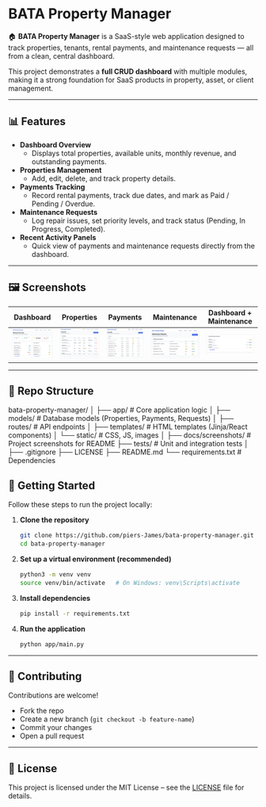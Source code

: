 # BATA Property Manager

🏠 **BATA Property Manager** is a SaaS-style web application designed to track properties, tenants, rental payments, and maintenance requests — all from a clean, central dashboard.  

This project demonstrates a **full CRUD dashboard** with multiple modules, making it a strong foundation for SaaS products in property, asset, or client management.

---

## 📊 Features
- **Dashboard Overview**  
  - Displays total properties, available units, monthly revenue, and outstanding payments.  
- **Properties Management**  
  - Add, edit, delete, and track property details.  
- **Payments Tracking**  
  - Record rental payments, track due dates, and mark as Paid / Pending / Overdue.  
- **Maintenance Requests**  
  - Log repair issues, set priority levels, and track status (Pending, In Progress, Completed).  
- **Recent Activity Panels**  
  - Quick view of payments and maintenance requests directly from the dashboard.  

---

## 🖼️ Screenshots  

Dashboard | Properties | Payments | Maintenance | Dashboard + Maintenance  
:-: | :-: | :-: | :-: | :-:  
![Dashboard](docs/screenshots/dashboard.png) | ![Properties](docs/screenshots/properties.png) | ![Payments](docs/screenshots/payments.png) | ![Maintenance](docs/screenshots/maintenance.png) | ![Dashboard + Maintenance](docs/screenshots/dashboardmaintenance.png)  

---

## 📂 Repo Structure

bata-property-manager/
│
├── app/                     # Core application logic
│   ├── models/              # Database models (Properties, Payments, Requests)
│   ├── routes/              # API endpoints
│   ├── templates/           # HTML templates (Jinja/React components)
│   └── static/              # CSS, JS, images
│
├── docs/screenshots/        # Project screenshots for README
├── tests/                   # Unit and integration tests
│
├── .gitignore
├── LICENSE
├── README.md
└── requirements.txt         # Dependencies

## 🚀 Getting Started

Follow these steps to run the project locally:

1. **Clone the repository**
   ```bash
   git clone https://github.com/piers-James/bata-property-manager.git
   cd bata-property-manager

   ```

2. **Set up a virtual environment (recommended)**
   ```bash
   python3 -m venv venv
   source venv/bin/activate   # On Windows: venv\Scripts\activate

    ```
   
3. **Install dependencies**
   ```bash
   pip install -r requirements.txt

   ```

4. **Run the application**
   ```bash
   python app/main.py

 ---

## 🤝 Contributing  
Contributions are welcome!  
- Fork the repo  
- Create a new branch (`git checkout -b feature-name`)  
- Commit your changes  
- Open a pull request  

---

## 📄 License
This project is licensed under the MIT License – see the [LICENSE](LICENSE) file for details.



